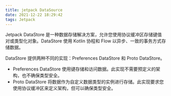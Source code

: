 ```yaml
---
title: jetpack DataSource
date: 2021-12-22 18:29:42
tags: Jetpack
---
```


Jetpack DataStore 是一种数据存储解决方案，允许您使用协议缓冲区存储键值对或类型化对象。DataStore 使用 Kotlin 协程和 Flow 以异步、一致的事务方式存储数据。

DataStore 提供两种不同的实现：Preferences DataStore 和 Proto DataStore。

- Preferences DataStore 使用键存储和访问数据。此实现不需要预定义的架构，也不确保类型安全。
- Proto DataStore 将数据作为自定义数据类型的实例进行存储。此实现要求您使用协议缓冲区来定义架构，但可以确保类型安全。
